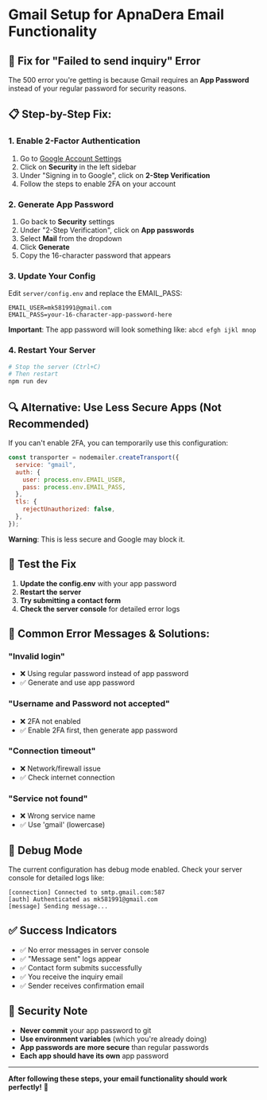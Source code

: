 # Gmail Setup for ApnaDera Email Functionality

## 🔧 Fix for "Failed to send inquiry" Error

The 500 error you're getting is because Gmail requires an **App Password** instead of your regular password for security reasons.

## 📋 Step-by-Step Fix:

### 1. Enable 2-Factor Authentication

1. Go to [Google Account Settings](https://myaccount.google.com/)
2. Click on **Security** in the left sidebar
3. Under "Signing in to Google", click on **2-Step Verification**
4. Follow the steps to enable 2FA on your account

### 2. Generate App Password

1. Go back to **Security** settings
2. Under "2-Step Verification", click on **App passwords**
3. Select **Mail** from the dropdown
4. Click **Generate**
5. Copy the 16-character password that appears

### 3. Update Your Config

Edit `server/config.env` and replace the EMAIL_PASS:

```env
EMAIL_USER=mk581991@gmail.com
EMAIL_PASS=your-16-character-app-password-here
```

**Important**: The app password will look something like: `abcd efgh ijkl mnop`

### 4. Restart Your Server

```bash
# Stop the server (Ctrl+C)
# Then restart
npm run dev
```

## 🔍 Alternative: Use Less Secure Apps (Not Recommended)

If you can't enable 2FA, you can temporarily use this configuration:

```javascript
const transporter = nodemailer.createTransport({
  service: "gmail",
  auth: {
    user: process.env.EMAIL_USER,
    pass: process.env.EMAIL_PASS,
  },
  tls: {
    rejectUnauthorized: false,
  },
});
```

**Warning**: This is less secure and Google may block it.

## 🧪 Test the Fix

1. **Update the config.env** with your app password
2. **Restart the server**
3. **Try submitting a contact form**
4. **Check the server console** for detailed error logs

## 📝 Common Error Messages & Solutions:

### "Invalid login"

- ❌ Using regular password instead of app password
- ✅ Generate and use app password

### "Username and Password not accepted"

- ❌ 2FA not enabled
- ✅ Enable 2FA first, then generate app password

### "Connection timeout"

- ❌ Network/firewall issue
- ✅ Check internet connection

### "Service not found"

- ❌ Wrong service name
- ✅ Use 'gmail' (lowercase)

## 🔧 Debug Mode

The current configuration has debug mode enabled. Check your server console for detailed logs like:

```
[connection] Connected to smtp.gmail.com:587
[auth] Authenticated as mk581991@gmail.com
[message] Sending message...
```

## ✅ Success Indicators

- ✅ No error messages in server console
- ✅ "Message sent" logs appear
- ✅ Contact form submits successfully
- ✅ You receive the inquiry email
- ✅ Sender receives confirmation email

## 🚨 Security Note

- **Never commit** your app password to git
- **Use environment variables** (which you're already doing)
- **App passwords are more secure** than regular passwords
- **Each app should have its own** app password

---

**After following these steps, your email functionality should work perfectly!** 🎉
